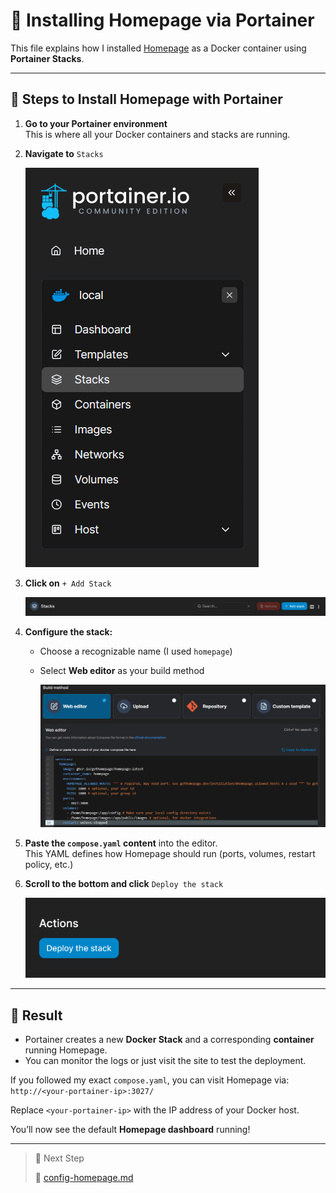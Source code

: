 # 🧱 Installing Homepage via Portainer

This file explains how I installed [Homepage](https://gethomepage.dev/) as a Docker container using **Portainer Stacks**.

---

## 🔧 Steps to Install Homepage with Portainer

1. **Go to your Portainer environment**  
   This is where all your Docker containers and stacks are running.

2. **Navigate to** `Stacks`
  
   ![Stacks](images/install-homepage/homepage-portainer-stacks.png)

3. **Click on** `+ Add Stack`
  
   ![Add Stack](images/install-homepage/homepage-portainer-createstack.png)

4. **Configure the stack:**

   - Choose a recognizable name (I used `homepage`)
   - Select **Web editor** as your build method
  
     ![Web Editor](images/install-homepage/homepage-portainer-compose.png)

5. **Paste the `compose.yaml` content** into the editor.  
   This YAML defines how Homepage should run (ports, volumes, restart policy, etc.)

6. **Scroll to the bottom and click** `Deploy the stack`
  
   ![Deploy Stack](images/install-homepage/homepage-portainer-deploystack.png)

---

## 🚀 Result

- Portainer creates a new **Docker Stack** and a corresponding **container** running Homepage.
- You can monitor the logs or just visit the site to test the deployment.

If you followed my exact `compose.yaml`, you can visit Homepage via:
`http://<your-portainer-ip>:3027/`

Replace `<your-portainer-ip>` with the IP address of your Docker host.

You’ll now see the default **Homepage dashboard** running!

---

>🔄 Next Step
>
>📁 [config-homepage.md](config-homepage.md)
